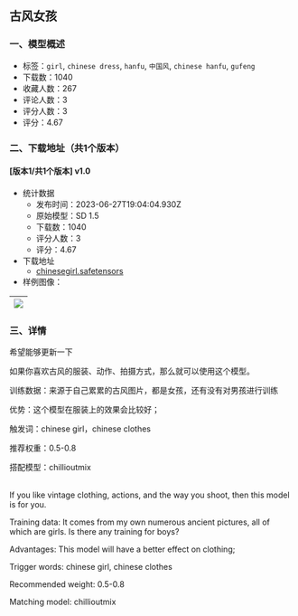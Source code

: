 ## 古风女孩
### 一、模型概述

- 标签：`girl`, `chinese dress`, `hanfu`, `中国风`, `chinese hanfu`, `gufeng`
- 下载数：1040
- 收藏人数：267
- 评论人数：3
- 评分人数：3
- 评分：4.67

### 二、下载地址（共1个版本）

#### [版本1/共1个版本] v1.0

- 统计数据
  - 发布时间：2023-06-27T19:04:04.930Z
  - 原始模型：SD 1.5
  - 下载数：1040
  - 评分人数：3
  - 评分：4.67
- 下载地址
  - [chinesegirl.safetensors](https://civitai.com/api/download/models/29537)
- 样例图像：

| <img src="https://image.civitai.com/xG1nkqKTMzGDvpLrqFT7WA/56edb520-c7f4-481e-ba33-38555648e800/width=450/334113.jpeg" /> |
| ---- |


### 三、详情
<p>希望能够更新一下</p><p>如果你喜欢古风的服装、动作、拍摄方式，那么就可以使用这个模型。</p><p>训练数据：来源于自己累累的古风图片，都是女孩，还有没有对男孩进行训练</p><p>优势：这个模型在服装上的效果会比较好；</p><p>触发词：chinese girl，chinese clothes</p><p>推荐权重：0.5-0.8</p><p>搭配模型：chillioutmix</p><p><br />If you like vintage clothing, actions, and the way you shoot, then this model is for you.</p><p>Training data: It comes from my own numerous ancient pictures, all of which are girls. Is there any training for boys?</p><p>Advantages: This model will have a better effect on clothing;</p><p>Trigger words: chinese girl, chinese clothes</p><p>Recommended weight: 0.5-0.8</p><p>Matching model: chillioutmix</p>